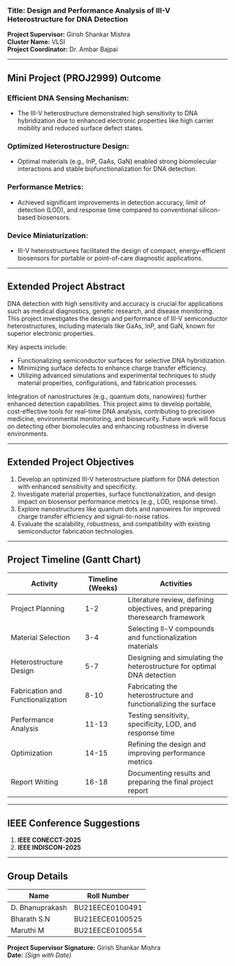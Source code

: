 ### Title: **Design and Performance Analysis of III-V Heterostructure for DNA Detection**  

**Project Supervisor:** Girish Shankar Mishra  
**Cluster Name:** VLSI  
**Project Coordinator:** Dr. Ambar Bajpai  

---

## Mini Project (PROJ2999) Outcome  

### Efficient DNA Sensing Mechanism:  
- The III-V heterostructure demonstrated high sensitivity to DNA hybridization due to enhanced electronic properties like high carrier mobility and reduced surface defect states.  

### Optimized Heterostructure Design:  
- Optimal materials (e.g., InP, GaAs, GaN) enabled strong biomolecular interactions and stable biofunctionalization for DNA detection.  

### Performance Metrics:  
- Achieved significant improvements in detection accuracy, limit of detection (LOD), and response time compared to conventional silicon-based biosensors.  

### Device Miniaturization:  
- III-V heterostructures facilitated the design of compact, energy-efficient biosensors for portable or point-of-care diagnostic applications.  

---

## Extended Project Abstract  

DNA detection with high sensitivity and accuracy is crucial for applications such as medical diagnostics, genetic research, and disease monitoring. This project investigates the design and performance of III-V semiconductor heterostructures, including materials like GaAs, InP, and GaN, known for superior electronic properties.  

Key aspects include:  
- Functionalizing semiconductor surfaces for selective DNA hybridization.  
- Minimizing surface defects to enhance charge transfer efficiency.  
- Utilizing advanced simulations and experimental techniques to study material properties, configurations, and fabrication processes.  

Integration of nanostructures (e.g., quantum dots, nanowires) further enhanced detection capabilities. This project aims to develop portable, cost-effective tools for real-time DNA analysis, contributing to precision medicine, environmental monitoring, and biosecurity. Future work will focus on detecting other biomolecules and enhancing robustness in diverse environments.  

---

## Extended Project Objectives  

1. Develop an optimized III-V heterostructure platform for DNA detection with enhanced sensitivity and specificity.  
2. Investigate material properties, surface functionalization, and design impact on biosensor performance metrics (e.g., LOD, response time).  
3. Explore nanostructures like quantum dots and nanowires for improved charge transfer efficiency and signal-to-noise ratios.  
4. Evaluate the scalability, robustness, and compatibility with existing semiconductor fabrication technologies.  

---

## Project Timeline (Gantt Chart)  

| Activity                             | Timeline (Weeks)          |  Activities
|--------------------------------------|---------------------------|  ----------------------------------------------------------------------------|
| Project Planning                     | 1-2                       |  Literature review, defining objectives, and preparing theresearch framework
| Material Selection                   | 3-4                       |  Selecting ll-V compounds and functionalization materials
| Heterostructure Design               | 5-7                       |  Designing and simulating the heterostructure for optimal DNA detection 
| Fabrication and Functionalization    | 8-10                      |  Fabricating the heterostructure and functionalizing the surface 
| Performance Analysis                 | 11-13                     |  Testing sensitivity, specificity, LOD, and response time 
| Optimization                         | 14-15                     |  Refining the design and improving performance metrics 
| Report Writing                       | 16-18                     |  Documenting results and preparing the final project report

---

## IEEE Conference Suggestions  
1. **IEEE CONECCT-2025**  
2. **IEEE INDISCON-2025**  

---

## Group Details  

| Name                | Roll Number       |  
|---------------------|-------------------|  
| D. Bhanuprakash     | BU21EECE0100491   |  
| Bharath S.N         | BU21EECE0100525   |  
| Maruthi M           | BU21EECE0100554   |  

**Project Supervisor Signature:** Girish Shankar Mishra  
**Date:** _(Sign with Date)_  

